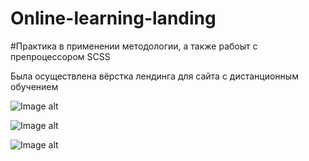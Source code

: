 # Online-learning-landing

#Практика в применении методологии, а также рабоыт с препроцессором SCSS

Была осуществлена вёрстка лендинга для сайта с дистанционным обучением

![Image alt](https://sun9-9.userapi.com/impg/YIR2mrhaX6Jx6nBwPlzV-O66GW4t7900aTkoVw/LakOBwHuHzk.jpg?size=1901x935&quality=96&sign=835ff1ab2928bb8cac1b1f74419812ee&type=album)

![Image alt](https://sun9-85.userapi.com/impg/6sQee8G1A-6rsqN-hyYbgIB7WFYN5hoZTKUMGw/CWXOqpxZSxY.jpg?size=1900x929&quality=96&sign=4859df1fab99475bc2e800a1c1d5fe46&type=album)

![Image alt](https://sun9-76.userapi.com/impg/YuyaxNxv-PFHJMMPj9qDKqGC7JixXfdNvZ_Qvg/Q5AzBkn3xjk.jpg?size=1704x929&quality=96&sign=02b7124221a36e98035127df10b05ae5&type=album)


